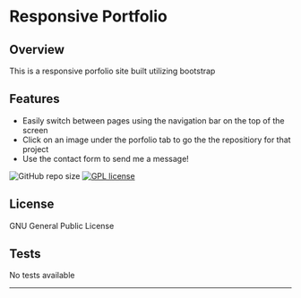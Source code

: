 # Responsive Portfolio


## Overview

This is a responsive porfolio site built utilizing bootstrap

## Features

- Easily switch between pages using the navigation bar on the top of the screen
- Click on an image under the porfolio tab to go the the repositiory for that project
- Use the contact form to send me a message!


![GitHub repo size](https://img.shields.io/github/repo-size/katiec2116/responsive-portfolio)   [![GPL license](https://img.shields.io/badge/License-GPL-blue.svg)](http://perso.crans.org/besson/LICENSE.html)




## License

GNU General Public License


## Tests

No tests available

---

